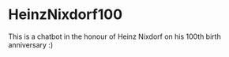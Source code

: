 # HeinzNixdorf100
This is a chatbot in the honour of Heinz Nixdorf on his 100th birth anniversary :) 
